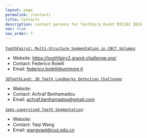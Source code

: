 ```yaml
---
layout: page
permalink: /contact/
title: Contacts
description: contact persons for TootFairy Event MICCAI 2024
nav: true
nav_order: 7
---
```


[`ToothFairy2: Multi-Structure Segmentation in CBCT Volumes`](https://toothfairy2.grand-challenge.org/):
- Website: https://toothfairy2.grand-challenge.org/
- Contact: Federico Bolelli
- Email: federico.bolelli@unimore.it

[`3DTeethLand: 3D Teeth Landmarks Detection Challenge`](https://google.com):
- Website: 
- Contact: Achraf Benhamadou
- Email: achraf.benhamadou@gmail.com

[`Semi-supervised Teeth Segmentation`](https://google.com):
- Website: 
- Contact: Yaqi Wang
- Email: wangyaqi@cuz.edu.cn
